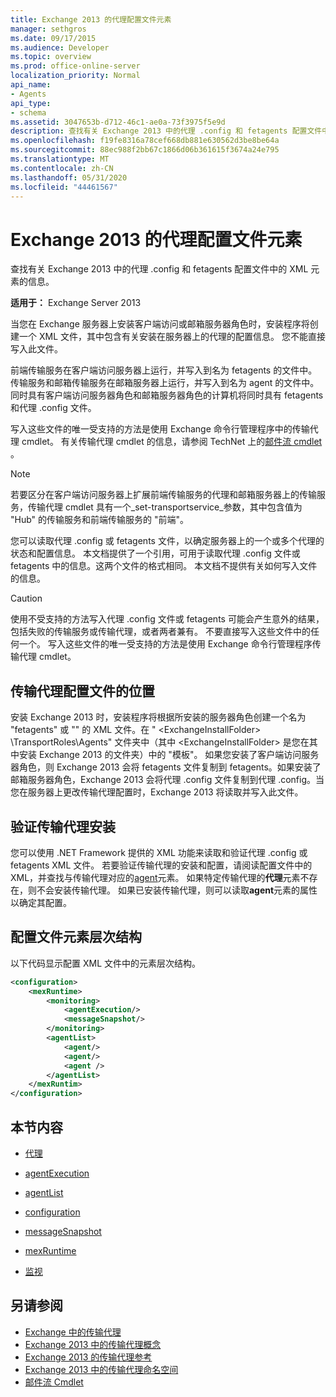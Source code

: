 ```yaml
---
title: Exchange 2013 的代理配置文件元素
manager: sethgros
ms.date: 09/17/2015
ms.audience: Developer
ms.topic: overview
ms.prod: office-online-server
localization_priority: Normal
api_name:
- Agents
api_type:
- schema
ms.assetid: 3047653b-d712-46c1-ae0a-73f3975f5e9d
description: 查找有关 Exchange 2013 中的代理 .config 和 fetagents 配置文件中的 XML 元素的信息。
ms.openlocfilehash: f19fe8316a78cef668db881e630562d3be8be64a
ms.sourcegitcommit: 88ec988f2bb67c1866d06b361615f3674a24e795
ms.translationtype: MT
ms.contentlocale: zh-CN
ms.lasthandoff: 05/31/2020
ms.locfileid: "44461567"
---
```

# <a name="agents-configuration-file-elements-for-exchange-2013"></a>Exchange 2013 的代理配置文件元素

查找有关 Exchange 2013 中的代理 .config 和 fetagents 配置文件中的 XML 元素的信息。
  
**适用于：** Exchange Server 2013
  
当您在 Exchange 服务器上安装客户端访问或邮箱服务器角色时，安装程序将创建一个 XML 文件，其中包含有关安装在服务器上的代理的配置信息。 您不能直接写入此文件。 
  
前端传输服务在客户端访问服务器上运行，并写入到名为 fetagents 的文件中。传输服务和邮箱传输服务在邮箱服务器上运行，并写入到名为 agent 的文件中。同时具有客户端访问服务器角色和邮箱服务器角色的计算机将同时具有 fetagents 和代理 .config 文件。 
  
写入这些文件的唯一受支持的方法是使用 Exchange 命令行管理程序中的传输代理 cmdlet。 有关传输代理 cmdlet 的信息，请参阅 TechNet 上的[邮件流 cmdlet](https://technet.microsoft.com/library/aa998553%28v=exchg.150%29.aspx) 。 
  
> [!NOTE]
> 若要区分在客户端访问服务器上扩展前端传输服务的代理和邮箱服务器上的传输服务，传输代理 cmdlet 具有一个_set-transportservice_参数，其中包含值为 "Hub" 的传输服务和前端传输服务的 "前端"。 
  
您可以读取代理 .config 或 fetagents 文件，以确定服务器上的一个或多个代理的状态和配置信息。 本文档提供了一个引用，可用于读取代理 .config 文件或 fetagents 中的信息。这两个文件的格式相同。 本文档不提供有关如何写入文件的信息。
  
> [!CAUTION]
> 使用不受支持的方法写入代理 .config 文件或 fetagents 可能会产生意外的结果，包括失败的传输服务或传输代理，或者两者兼有。 不要直接写入这些文件中的任何一个。 写入这些文件的唯一受支持的方法是使用 Exchange 命令行管理程序传输代理 cmdlet。 
  
## <a name="location-of-the-transport-agent-configuration-files"></a>传输代理配置文件的位置
<a name="bk_ConfigLoc"> </a>

安装 Exchange 2013 时，安装程序将根据所安装的服务器角色创建一个名为 "fetagents" 或 "" 的 XML 文件。在 " \<ExchangeInstallFolder\> \TransportRoles\Agents" 文件夹中（其中 \<ExchangeInstallFolder\> 是您在其中安装 Exchange 2013 的文件夹）中的 "模板"。 如果您安装了客户端访问服务器角色，则 Exchange 2013 会将 fetagents 文件复制到 fetagents。如果安装了邮箱服务器角色，Exchange 2013 会将代理 .config 文件复制到代理 .config。当您在服务器上更改传输代理配置时，Exchange 2013 将读取并写入此文件。
  
## <a name="verifying-a-transport-agent-installation"></a>验证传输代理安装
<a name="bk_verifyinstall"> </a>

您可以使用 .NET Framework 提供的 XML 功能来读取和验证代理 .config 或 fetagents XML 文件。 若要验证传输代理的安装和配置，请阅读配置文件中的 XML，并查找与传输代理对应的[agent](agent.md)元素。 如果特定传输代理的**代理**元素不存在，则不会安装传输代理。 如果已安装传输代理，则可以读取**agent**元素的属性以确定其配置。 
  
## <a name="configuration-file-element-hierarchy"></a>配置文件元素层次结构
<a name="bk_elementref"> </a>

以下代码显示配置 XML 文件中的元素层次结构。
  
```XML
<configuration>
    <mexRuntime>
        <monitoring>
            <agentExecution/>
            <messageSnapshot/>
        </monitoring>
        <agentList>
            <agent/>
            <agent/>
            <agent />
        </agentList>
    </mexRuntim>
</configuration>
```

## <a name="in-this-section"></a>本节内容
<a name="bk_elementreflist"> </a>

- [代理](agent.md)
    
- [agentExecution](agentexecution.md)
    
- [agentList](agentlist.md)
    
- [configuration](configuration.md)
    
- [messageSnapshot](messagesnapshot.md)
    
- [mexRuntime](mexruntime.md)
    
- [监视](monitoring.md)
    
## <a name="see-also"></a>另请参阅

- [Exchange 中的传输代理](transport-agents-in-exchange-2013.md)
- [Exchange 2013 中的传输代理概念](transport-agent-concepts-in-exchange-2013.md)
- [Exchange 2013 的传输代理参考](transport-agent-reference-for-exchange-2013.md)
- [Exchange 2013 中的传输代理命名空间](transport-agent-namespaces-in-exchange-2013.md)
- [邮件流 Cmdlet](https://docs.microsoft.com/powershell/exchange/?view=exchange-ps)
    

